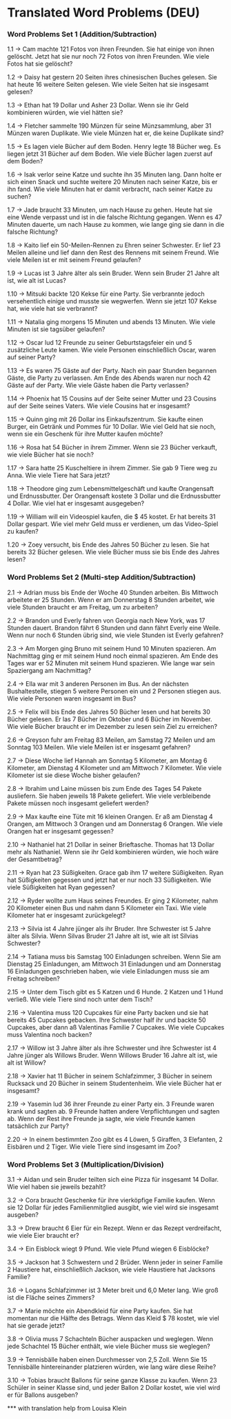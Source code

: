 # Translated Word Problems (DEU)

### Word Problems Set 1 (Addition/Subtraction)

1.1 → Cam machte 121 Fotos von ihren Freunden. Sie hat einige von ihnen gelöscht. Jetzt hat sie nur noch 72 Fotos von ihren Freunden. Wie viele Fotos hat sie gelöscht?

1.2 → Daisy hat gestern 20 Seiten ihres chinesischen Buches gelesen. Sie hat heute 16 weitere Seiten gelesen. Wie viele Seiten hat sie insgesamt gelesen?

1.3 → Ethan hat 19 Dollar und Asher 23 Dollar. Wenn sie ihr Geld kombinieren würden, wie viel hätten sie?

1.4 → Fletcher sammelte 190 Münzen für seine Münzsammlung, aber 31  Münzen waren Duplikate. Wie viele Münzen hat er, die keine Duplikate sind?

1.5 → Es lagen viele Bücher auf dem Boden. Henry legte 18 Bücher weg. Es liegen jetzt 31 Bücher auf dem Boden. Wie viele Bücher lagen zuerst auf dem Boden?

1.6 → Isak verlor seine Katze und suchte ihn 35 Minuten lang. Dann holte er sich einen Snack und suchte weitere 20 Minuten nach seiner Katze, bis er ihn fand. Wie viele Minuten hat er damit verbracht, nach seiner Katze zu suchen?

1.7 → Jade braucht 33 Minuten, um nach Hause zu gehen. Heute hat sie eine Wende verpasst und ist in die falsche Richtung gegangen. Wenn es 47 Minuten dauerte, um nach Hause zu kommen, wie lange ging sie dann in die falsche Richtung?

1.8 → Kaito lief ein 50-Meilen-Rennen zu Ehren seiner Schwester. Er lief 23 Meilen alleine und lief dann den Rest des Rennens mit seinem Freund. Wie viele Meilen ist er mit seinem Freund gelaufen?

1.9 → Lucas ist 3 Jahre älter als sein Bruder. Wenn sein Bruder 21 Jahre alt ist, wie alt ist Lucas?

1.10 → Mitsuki backte 120 Kekse für eine Party. Sie verbrannte jedoch versehentlich einige und musste sie wegwerfen. Wenn sie jetzt 107 Kekse hat, wie viele hat sie verbrannt?

1.11 → Natalia ging morgens 15 Minuten und abends 13 Minuten. Wie viele Minuten ist sie tagsüber gelaufen?

1.12 → Oscar lud 12 Freunde zu seiner Geburtstagsfeier ein und 5 zusätzliche Leute kamen. Wie viele Personen einschließlich Oscar, waren auf seiner Party?

1.13 → Es waren 75 Gäste auf der Party. Nach ein paar Stunden begannen Gäste, die Party zu verlassen. Am Ende des Abends waren nur noch 42 Gäste auf der Party. Wie viele Gäste haben die Party verlassen?

1.14 → Phoenix hat 15 Cousins auf der Seite seiner Mutter und 23 Cousins auf der Seite seines Vaters. Wie viele Cousins hat er insgesamt?

1.15 → Quinn ging mit 26 Dollar ins Einkaufszentrum. Sie kaufte einen Burger, ein Getränk und Pommes für 10 Dollar. Wie viel Geld hat sie noch, wenn sie ein Geschenk für ihre Mutter kaufen möchte?

1.16 → Rosa hat 54 Bücher in ihrem Zimmer. Wenn sie 23 Bücher verkauft, wie viele Bücher hat sie noch?

1.17 → Sara hatte 25 Kuscheltiere in ihrem Zimmer. Sie gab 9 Tiere weg zu Anna. Wie viele Tiere hat Sara jetzt?

1.18 → Theodore ging zum Lebensmittelgeschäft und kaufte Orangensaft und Erdnussbutter. Der Orangensaft kostete 3 Dollar und die Erdnussbutter 4 Dollar. Wie viel hat er insgesamt ausgegeben?

1.19 → William will ein Videospiel kaufen, die $ 45 kostet. Er hat bereits 31 Dollar gespart. Wie viel mehr Geld muss er verdienen, um das Video-Spiel zu kaufen?

1.20 → Zoey versucht, bis Ende des Jahres 50 Bücher zu lesen. Sie hat bereits 32 Bücher gelesen. Wie viele Bücher muss sie bis Ende des Jahres lesen?

### Word Problems Set 2 (Multi-step Addition/Subtraction)

2.1 → Adrian muss bis Ende der Woche 40 Stunden arbeiten. Bis Mittwoch arbeitete er 25 Stunden. Wenn er am Donnerstag 8 Stunden arbeitet, wie viele Stunden braucht er am Freitag, um zu arbeiten?

2.2 → Brandon und Everly fahren von Georgia nach New York, was 17 Stunden dauert. Brandon fährt 6 Stunden und dann fährt Everly eine Weile. Wenn nur noch 6 Stunden übrig sind, wie viele Stunden ist Everly gefahren?

2.3 → Am Morgen ging Bruno mit seinem Hund 10 Minuten spazieren. Am Nachmittag ging er mit seinem Hund noch einmal spazieren. Am Ende des Tages war er 52 Minuten mit seinem Hund spazieren. Wie lange war sein Spaziergang am Nachmittag?

2.4 → Ella war mit 3 anderen Personen im Bus. An der nächsten Bushaltestelle, stiegen 5 weitere Personen ein und 2 Personen stiegen aus. Wie viele Personen waren insgesamt im Bus?

2.5 → Felix will bis Ende des Jahres 50 Bücher lesen und hat bereits 30 Bücher gelesen. Er las 7 Bücher im Oktober und 6 Bücher im November. Wie viele Bücher braucht er im Dezember zu lesen sein Ziel zu erreichen?

2.6 → Greyson fuhr am Freitag 83 Meilen, am Samstag 72 Meilen und am Sonntag 103 Meilen. Wie viele Meilen ist er insgesamt gefahren?

2.7 → Diese Woche lief Hannah am Sonntag 5 Kilometer, am Montag 6 Kilometer, am Dienstag 4 Kilometer und am Mittwoch 7 Kilometer. Wie viele Kilometer ist sie diese Woche bisher gelaufen?

2.8 → Ibrahim und Laine müssen bis zum Ende des Tages 54 Pakete ausliefern. Sie haben jeweils 18 Pakete geliefert. Wie viele verbleibende Pakete müssen noch insgesamt geliefert werden?

2.9 → Max kaufte eine Tüte mit 16 kleinen Orangen. Er aß am Dienstag 4 Orangen, am Mittwoch 3 Orangen und am Donnerstag 6 Orangen. Wie viele Orangen hat er insgesamt gegessen?

2.10 → Nathaniel hat 21 Dollar in seiner Brieftasche. Thomas hat 13 Dollar mehr als Nathaniel. Wenn sie ihr Geld kombinieren würden, wie hoch wäre der Gesamtbetrag?

2.11 → Ryan hat 23 Süßigkeiten. Grace gab ihm 17 weitere Süßigkeiten. Ryan hat Süßigkeiten gegessen und jetzt hat er nur noch 33 Süßigkeiten. Wie viele Süßigkeiten hat Ryan gegessen?

2.12 → Ryder wollte zum Haus seines Freundes. Er ging 2 Kilometer, nahm 20 Kilometer einen Bus und nahm dann 5 Kilometer ein Taxi. Wie viele Kilometer hat er insgesamt zurückgelegt?

2.13 → Silvia ist 4 Jahre jünger als ihr Bruder. Ihre Schwester ist 5 Jahre älter als Silvia. Wenn Silvas Bruder 21 Jahre alt ist, wie alt ist Silvias Schwester?

2.14 → Tatiana muss bis Samstag 100 Einladungen schreiben. Wenn Sie am Dienstag 25 Einladungen, am Mittwoch 31 Einladungen und am Donnerstag 16 Einladungen geschrieben haben, wie viele Einladungen muss sie am Freitag schreiben?

2.15 → Unter dem Tisch gibt es 5 Katzen und 6 Hunde. 2 Katzen und 1 Hund verließ. Wie viele Tiere sind noch unter dem Tisch?

2.16 → Valentina muss 120 Cupcakes für eine Party backen und sie hat bereits 45 Cupcakes gebacken. Ihre Schwester half ihr und backte 50 Cupcakes, aber dann aß Valentinas Familie 7 Cupcakes. Wie viele Cupcakes muss Valentina noch backen?

2.17 → Willow ist 3 Jahre älter als ihre Schwester und ihre Schwester ist 4 Jahre jünger als Willows Bruder. Wenn Willows Bruder 16 Jahre alt ist, wie alt ist Willow?

2.18 → Xavier hat 11 Bücher in seinem Schlafzimmer, 3 Bücher in seinem Rucksack und 20 Bücher in seinem Studentenheim. Wie viele Bücher hat er insgesamt?

2.19 → Yasemin lud 36 ihrer Freunde zu einer Party ein. 3 Freunde waren krank und sagten ab. 9 Freunde hatten andere Verpflichtungen und sagten ab. Wenn der Rest ihre Freunde ja sagte, wie viele Freunde kamen tatsächlich zur Party?

2.20 → In einem bestimmten Zoo gibt es 4 Löwen, 5 Giraffen, 3 Elefanten, 2 Eisbären und 2 Tiger. Wie viele Tiere sind insgesamt im Zoo?

### Word Problems Set 3 (Multiplication/Division)

3.1 → Aidan und sein Bruder teilten sich eine Pizza für insgesamt 14 Dollar. Wie viel haben sie jeweils bezahlt?

3.2 → Cora braucht Geschenke für ihre vierköpfige Familie kaufen. Wenn sie 12 Dollar für jedes Familienmitglied ausgibt, wie viel wird sie insgesamt ausgeben?

3.3 → Drew braucht 6 Eier für ein Rezept. Wenn er das Rezept verdreifacht, wie viele Eier braucht er?

3.4 → Ein Eisblock wiegt 9 Pfund. Wie viele Pfund wiegen 6 Eisblöcke?

3.5 → Jackson hat 3 Schwestern und 2 Brüder. Wenn jeder in seiner Familie 2 Haustiere hat, einschließlich Jackson, wie viele Haustiere hat Jacksons Familie?

3.6 → Logans Schlafzimmer ist 3 Meter breit und 6,0 Meter lang. Wie groß ist die Fläche seines Zimmers?

3.7 → Marie möchte ein Abendkleid für eine Party kaufen. Sie hat momentan nur die Hälfte des Betrags. Wenn das Kleid $ 78 kostet, wie viel hat sie gerade jetzt?

3.8 → Olivia muss 7 Schachteln Bücher auspacken und weglegen. Wenn jede Schachtel 15 Bücher enthält, wie viele Bücher muss sie weglegen?

3.9 → Tennisbälle haben einen Durchmesser von 2,5 Zoll. Wenn Sie 15 Tennisbälle hintereinander platzieren würden, wie lang wäre diese Reihe?

3.10 → Tobias braucht Ballons für seine ganze Klasse zu kaufen. Wenn 23 Schüler in seiner Klasse sind, und jeder Ballon 2 Dollar kostet, wie viel wird er für Ballons ausgeben?

*** with translation help from Louisa Klein
